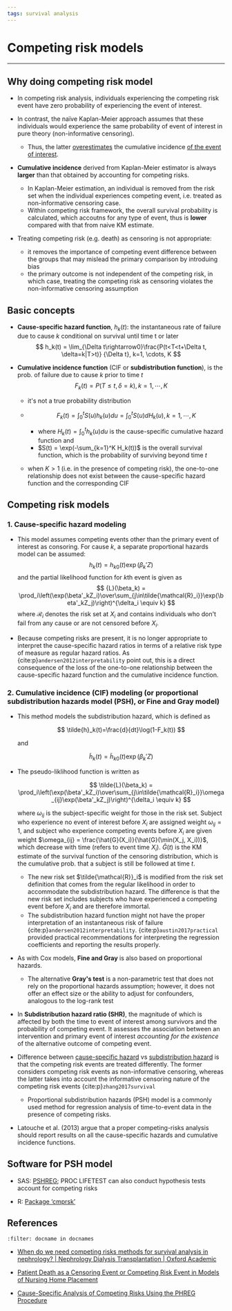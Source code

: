 ```yaml
---
tags: survival analysis
---
```


# Competing risk models

<hr>

## Why doing competing risk model

- In competing risk analysis, individuals experiencing the competing risk event have zero probability of experiencing the event of interest. 
- In contrast, the naïve Kaplan-Meier approach assumes that these individuals would experience the same probability of event of interest in pure theory (non-informative censoring). 
  - Thus, the latter <u>overestimates</u> the cumulative incidence <u>of the event of interest</u>. 

- **Cumulative incidence** derived from Kaplan-Meier estimator is always **larger** than that obtained by accounting for competing risks. 
  - In Kaplan-Meier estimation, an individual is removed from the risk set when the individual experiences competing event, i.e. treated as non-informative censoring case. 
  - Within competing risk framework, the overall survival probability is calculated, which accoutns for any type of event,  thus is **lower** compared with that from naive KM estimate.
- Treating competing risk (e.g. death) as censoring is not appropriate:
  - it removes the importance of competing event difference between the groups that may mislead the primary comparison by introduing bias
  - the primary outcome is not independent of the competing risk, in which case, treating the competing risk as censoring violates the non-informative censoring assumption

## Basic concepts

- **Cause-specific hazard function**, $h_k(t)$: the instantaneous rate of failure due to cause $k$ conditional on survival until time t or later
  $$
  h_k(t) = \lim_{\Delta t\rightarrow0}\frac{P(t<T<t+\Delta t, \delta=k|T>t)} {\Delta t}, k=1, \cdots, K
  $$

- **Cumulative incidence function** (CIF or **subdistribution function**), is the prob. of failure due to cause $k$ prior to time $t$
  $$
  F_k(t)=P(T\le t, \delta = k), k = 1, \cdots, K
  $$

  - it's not a true probability distribution

  - $$
    F_k(t) = \int_0^tS(u)h_k(u)du = \int_0^t S(u)dH_k(u), k = 1, \cdots, K
    $$

    - where $H_k(t) = \int_0^t h_k(u)du$ is the cause-specific cumulative hazard function and 
    - $S(t) = \exp(-\sum_{k=1}^K H_k(t))$ is the overall survival function, which is the probability of surviving beyond time $t$

  - when $K > 1$ (i.e. in the presence of competing risk), the one-to-one relationship does not exist between the cause-specific hazard function and the corresponding CIF

## Competing risk models

### 1. Cause-specific hazard modeling

- This model assumes competing events other than the primary event of interest as consoring. For cause $k$, a separate proportional hazards model can be assumed:
  $$
  h_k(t)={h}_{k0}(t)\exp(\beta_k'Z)
  $$
  and the partial likelihood function for $k$th event is given as
  $$
  {L}(\beta_k) = \prod_i\left(\exp(\beta'_kZ_i)\over\sum_{j\in\tilde{\mathcal{R}_i}}\exp(\beta'_kZ_j)\right)^{\delta_i \equiv k}
  $$
  where $\mathcal{R}_i$ denotes the risk set at $X_i$ and contains individuals who don't fail from any cause or are not censored before $X_i$.

- Because competing risks are present, it is no longer appropriate to interpret the cause-specific hazard ratios in terms of a relative risk type of measure as regular hazard ratios. As {cite:p}`andersen2012interpretability` point out, this is a direct consequence of the loss of the one-to-one relationship between the cause-specific hazard function and the cumulative incidence function.

### 2. Cumulative incidence (CIF) modeling (or proportional subdistribution hazards model (PSH), or Fine and Gray model)

- This method models the subdistribution hazard, which is defined as 
  
  $$
  \tilde{h}_k(t)=\frac{d}{dt}\log(1-F_k(t))
  $$

  and 

  $$
  \tilde{h}_k(t)=\tilde{h}_{k0}(t)\exp(\beta_k'Z)
  $$

- The pseudo-liklihood function is written as 
  
  $$
  \tilde{L}(\beta_k) = \prod_i\left(\exp(\beta'_kZ_i)\over\sum_{j\in\tilde{\mathcal{R}_i}}\omega_{ij}\exp(\beta'_kZ_j)\right)^{\delta_i \equiv k}
  $$

  where $\omega_{ij}$ is the subject-specific weight for those in the risk set. Subject who experience no event of interest before $X_i$ are assigned weight $\omega_{ij} =1$, and subject who experience competing events before $X_i$ are given weight $\omega_{ij} = \frac{\hat{G}(X_i)}{\hat{G}(\min(X_j, X_i))}$, which decrease with time (refers to event time $X_i$). $\hat{G}(t)$ is the KM estimate of the survival function of the censoring distribution, which is the cumulative prob. that a subject is still be followed at time $t$.

  - The new risk set $\tilde{\mathcal{R}}_i$ is modified from the risk set definition that comes from the regular likelihood in order to accommodate the subdistribution hazard. The difference is that the new risk set includes subjects who have experienced a competing event before $X_i$ and are therefore immortal.
  - The subdistribution hazard function might not have the proper interpretation of an instantaneous risk of failure {cite:p}`andersen2012interpretability`. {cite:p}`austin2017practical` provided practical recommendations for interpreting the regression coefficients and reporting the results properly.

- As with Cox models, **Fine and Gray** is also based on proportional hazards. 

  - The alternative **Gray's test** is a non-parametric test that does not rely on the proportional hazards assumption; however, it does not offer an effect size or the ability to adjust for confounders, analogous to the log-rank test

- In **Subdistribution hazard ratio (SHR)**, the magnitude of which is affected by both the time to event of interest among survivors and the probability of competing event. It assesses the association between an intervention and primary event of interest *accounting for the existence* of the alternative outcome of competing event. 

- Difference between <u>cause-specific hazard</u> vs <u>subdistribution hazard</u> is that the competing risk events are treated differently. The former considers competing risk events as non-informative censoring, whereas the latter takes into account the informative censoring nature of the competing risk events {cite:p}`zhang2017survival`

  - Proportional subdistribution hazards (PSH) model is a commonly used method for regression analysis of time-to-event data in the presence of competing risks.
- Latouche et al. (2013) argue that a proper competing-risks analysis should report results on all the cause-specific hazards and cumulative incidence functions.


## Software for PSH model

- SAS: [PSHREG](https://cemsiis.meduniwien.ac.at/en/kb/science-research/software/statistical-software/pshreg/); PROC LIFETEST can also conduct hypothesis tests account for competing risks

- R: [Package ‘cmprsk’](https://cran.r-project.org/web/packages/cmprsk/cmprsk.pdf)



## References

```{bibliography}
:filter: docname in docnames
```

- [When do we need competing risks methods for survival analysis in nephrology? \| Nephrology Dialysis Transplantation | Oxford Academic](https://academic.oup.com/ndt/article/28/11/2670/1823847)

- [Patient Death as a Censoring Event or Competing Risk Event in Models of Nursing Home Placement](https://www.ncbi.nlm.nih.gov/pmc/articles/PMC2811964/)

- [Cause-Specific Analysis of Competing Risks Using the PHREG Procedure](https://www.sas.com/content/dam/SAS/support/en/sas-global-forum-proceedings/2018/2159-2018.pdf)

